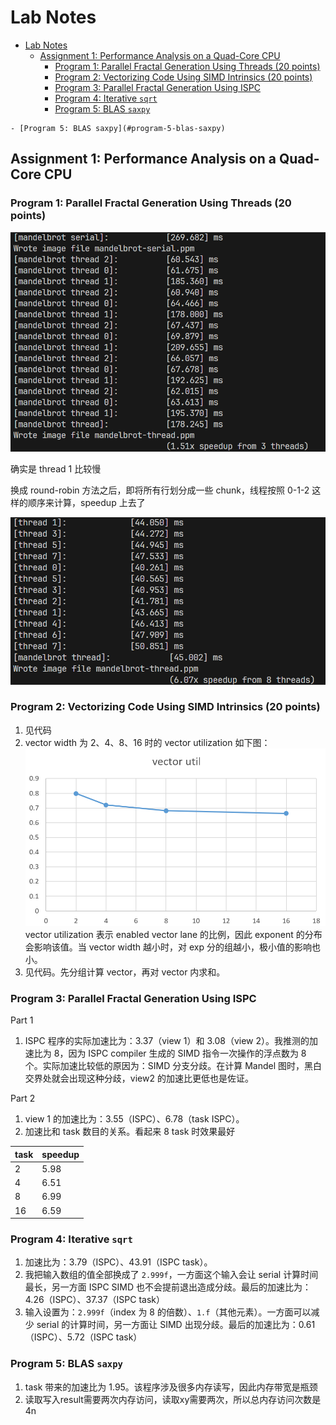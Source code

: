 # Lab Notes

<!-- TOC -->

- [Lab Notes](#lab-notes)
  - [Assignment 1: Performance Analysis on a Quad-Core CPU](#assignment-1-performance-analysis-on-a-quad-core-cpu)
    - [Program 1: Parallel Fractal Generation Using Threads (20 points)](#program-1-parallel-fractal-generation-using-threads-20-points)
    - [Program 2: Vectorizing Code Using SIMD Intrinsics (20 points)](#program-2-vectorizing-code-using-simd-intrinsics-20-points)
    - [Program 3: Parallel Fractal Generation Using ISPC](#program-3-parallel-fractal-generation-using-ispc)
    - [Program 4: Iterative `sqrt`](#program-4-iterative-sqrt)
    - [Program 5: BLAS `saxpy`](#program-5-blas-saxpy)

<!-- /TOC -->
    - [Program 5: BLAS saxpy](#program-5-blas-saxpy)

<!-- /TOC -->
<!-- /TOC -->
<!-- /TOC -->

## Assignment 1: Performance Analysis on a Quad-Core CPU

### Program 1: Parallel Fractal Generation Using Threads (20 points)

![alt text](img/image-33.png)

确实是 thread 1 比较慢

换成 round-robin 方法之后，即将所有行划分成一些 chunk，线程按照 0-1-2 这样的顺序来计算，speedup 上去了

![alt text](img/image-34.png)

### Program 2: Vectorizing Code Using SIMD Intrinsics (20 points)

1. 见代码
2. vector width 为 2、4、8、16 时的 vector utilization 如下图：
![alt text](img/image-119.png)
vector utilization 表示 enabled vector lane 的比例，因此 exponent 的分布会影响该值。当 vector width 越小时，对 exp 分的组越小，极小值的影响也小。
3. 见代码。先分组计算 vector，再对 vector 内求和。

### Program 3: Parallel Fractal Generation Using ISPC

Part 1

1. ISPC 程序的实际加速比为：3.37（view 1）和 3.08（view 2）。我推测的加速比为 8，因为 ISPC compiler 生成的 SIMD 指令一次操作的浮点数为 8 个。实际加速比较低的原因为：SIMD 分支分歧。在计算 Mandel 图时，黑白交界处就会出现这种分歧，view2 的加速比更低也是佐证。

Part 2

1. view 1 的加速比为：3.55（ISPC）、6.78（task ISPC）。
2. 加速比和 task 数目的关系。看起来 8 task 时效果最好

| task   | speedup |
| -------|---------|
| 2      | 5.98    |
| 4      | 6.51    |
| 8      | 6.99    |
| 16     | 6.59    |

### Program 4: Iterative `sqrt`

1. 加速比为：3.79（ISPC）、43.91（ISPC task）。
2. 我把输入数组的值全部换成了 `2.999f`，一方面这个输入会让 serial 计算时间最长，另一方面 ISPC SIMD 也不会提前退出造成分歧。最后的加速比为：4.26（ISPC）、37.37（ISPC task）
3. 输入设置为：`2.999f`（index 为 8 的倍数）、`1.f`（其他元素）。一方面可以减少 serial 的计算时间，另一方面让 SIMD 出现分歧。最后的加速比为：0.61（ISPC）、5.72（ISPC task）

### Program 5: BLAS `saxpy`

1. task 带来的加速比为 1.95。该程序涉及很多内存读写，因此内存带宽是瓶颈
2. 读取写入result需要两次内存访问，读取xy需要两次，所以总内存访问次数是4n